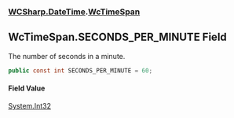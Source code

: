 ### [WCSharp.DateTime](WCSharp.DateTime.md 'WCSharp.DateTime').[WcTimeSpan](WCSharp.DateTime.WcTimeSpan.md 'WCSharp.DateTime.WcTimeSpan')

## WcTimeSpan.SECONDS_PER_MINUTE Field

The number of seconds in a minute.

```csharp
public const int SECONDS_PER_MINUTE = 60;
```

#### Field Value
[System.Int32](https://docs.microsoft.com/en-us/dotnet/api/System.Int32 'System.Int32')